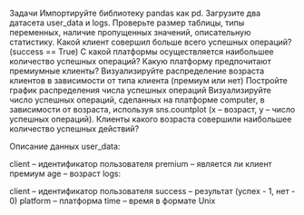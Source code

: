 Задачи
Импортируйте библиотеку pandas как pd. Загрузите два датасета user_data и logs. Проверьте размер таблицы, типы переменных, наличие пропущенных значений, описательную статистику.
Какой клиент совершил больше всего успешных операций? (success == True)
С какой платформы осуществляется наибольшее количество успешных операций?
Какую платформу предпочитают премиумные клиенты?
Визуализируйте распределение возраста клиентов в зависимости от типа клиента (премиум или нет)
Постройте график распределения числа успешных операций
Визуализируйте число успешных операций, сделанных на платформе computer, в зависимости от возраста, используя sns.countplot (x – возраст, y – число успешных операций). Клиенты какого возраста совершили наибольшее количество успешных действий?
      
Описание данных
user_data:

client – идентификатор пользователя
premium – является ли клиент премиум
age – возраст
logs:

client – идентификатор пользователя
success – результат (успех - 1, нет - 0)
platform – платформа
time – время в формате Unix
